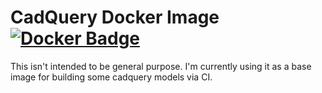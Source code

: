 # CadQuery Docker Image [![Docker Badge](https://img.shields.io/docker/build/justbuchanan/docker-cadquery.svg)](https://hub.docker.com/r/justbuchanan/docker-cadquery/)

This isn't intended to be general purpose. I'm currently using it as a base image for building some cadquery models via CI.
